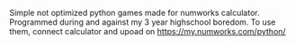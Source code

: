 Simple not optimized python games made for numworks calculator.
Programmed during and against my 3 year highschool boredom.
To use them, connect calculator and upoad on https://my.numworks.com/python/
